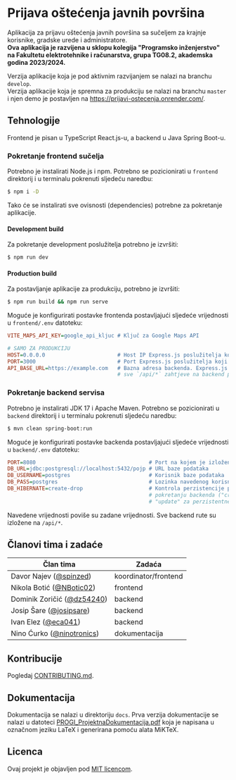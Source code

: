 # Prijava oštećenja javnih površina
Aplikacija za prijavu oštećenja javnih površina sa sučeljem za krajnje korisnike, gradske urede i administratore.  
**Ova aplikacija je razvijena u sklopu kolegija "Programsko inženjerstvo" na
Fakultetu elektrotehnike i računarstva, grupa TG08.2, akademska godina 2023/2024.**

Verzija aplikacije koja je pod aktivnim razvijanjem se nalazi na branchu `develop`.  
Verzija aplikacije koja je spremna za produkciju se nalazi na branchu `master` i njen demo
je postavljen na https://prijavi-ostecenja.onrender.com/.

## Tehnologije
Frontend je pisan u TypeScript React.js-u, a backend u Java Spring Boot-u.

### Pokretanje frontend sučelja
Potrebno je instalirati Node.js i npm. Potrebno se pozicionirati u `frontend` direktorij i
u terminalu pokrenuti sljedeću naredbu:
```sh
$ npm i -D
```
Tako će se instalirati sve ovisnosti (dependencies) potrebne za pokretanje aplikacije.  

#### Development build
Za pokretanje development poslužitelja potrebno je izvršiti:
```sh
$ npm run dev
```
#### Production build
Za postavljanje aplikacije za produkciju, potrebno je izvršiti:
```sh
$ npm run build && npm run serve
```

Moguće je konfigurirati postavke frontenda postavljajući sljedeće vrijednosti u `frontend/.env` datoteku:  
```ini
VITE_MAPS_API_KEY=google_api_kljuc # Ključ za Google Maps API

# SAMO ZA PRODUKCIJU
HOST=0.0.0.0                       # Host IP Express.js poslužitelja koji servira frontend
PORT=3000                          # Port Express.js poslužitelja koji servira frontend
API_BASE_URL=https://example.com   # Bazna adresa backenda. Express.js poslužitelj proxy-ja
                                   # sve `/api/*` zahtjeve na backend poslužitelj
```

### Pokretanje backend servisa
Potrebno je instalirati JDK 17 i Apache Maven. Potrebno se pozicionirati u `backend` direktorij i
u terminalu pokrenuti sljedeću naredbu:
```sh
$ mvn clean spring-boot:run
```
Moguće je konfigurirati postavke backenda postavljajući sljedeće vrijednosti u `backend/.env` datoteku:  
```ini
PORT=8080                                    # Port na kojem je izložen API
DB_URL=jdbc:postgresql://localhost:5432/pojp # URL baze podataka
DB_USERNAME=postgres                         # Korisnik baze podataka
DB_PASS=postgres                             # Lozinka navedenog korisnika baze podataka
DB_HIBERNATE=create-drop                     # Kontrola perzistencije podataka pri ponovnom
                                             # pokretanju backenda ("create-drop" za resetiranje, 
                                             # "update" za perzistentne podatke)
```
Navedene vrijednosti poviše su zadane vrijednosti. Sve backend rute su izložene na `/api/*`.


## Članovi tima i zadaće
| **Član tima**                                                   | **Zadaća**           |
|-----------------------------------------------------------------|----------------------|
| Davor Najev ([@spinzed](https://www.github.com/spinzed))        | koordinator/frontend |
| Nikola Botić ([@NBotic02](https://www.github.com/NBotic02))     | frontend             |
| Dominik Zoričić ([@dz54240](https://www.github.com/dz54240))    | backend              |
| Josip Šare ([@josipsare](https://www.github.com/josipsare))     | backend              |
| Ivan Elez ([@eca041](https://www.github.com/eca041))            | backend              |
| Nino Ćurko ([@ninotronics](https://www.github.com/ninotronics)) | dokumentacija        |

## Kontribucije
Pogledaj [CONTRIBUTING.md](https://github.com/VelicanstveniTimRaketa/prijava-ostecenja-javnih-povrsina/blob/master/CONTRIBUTING.md).

## Dokumentacija
Dokumentacija se nalazi u direktoriju `docs`. Prva verzija dokumentacije se nalazi u datoteci [PROGI_ProjektnaDokumentacija.pdf](https://github.com/VelicanstveniTimRaketa/prijava-ostecenja-javnih-povrsina/blob/master/docs/PROGI_ProjektnaDokumentacija.pdf) koja je napisana u označnom jeziku LaTeX i generirana pomoću alata MiKTeX.

## Licenca
Ovaj projekt je objavljen pod [MIT licencom](https://github.com/VelicanstveniTimRaketa/prijava-ostecenja-javnih-povrsina/blob/master/LICENSE).
